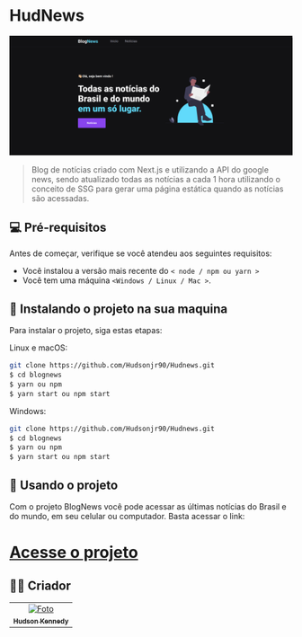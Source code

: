 # HudNews

<img src="public/images/blognews.png" alt="exemplo imagem">

> Blog de notícias criado com Next.js e utilizando a API do google news, sendo atualizado todas as notícias a cada 1 hora utilizando o conceito de SSG para gerar uma página estática quando as notícias são acessadas.

## 💻 Pré-requisitos

Antes de começar, verifique se você atendeu aos seguintes requisitos:

<!---Estes são apenas requisitos de exemplo. Adicionar, duplicar ou remover conforme necessário--->

- Você instalou a versão mais recente do `< node / npm ou yarn >`
- Você tem uma máquina `<Windows / Linux / Mac >`.

## 🚀 Instalando o projeto <BlogNews> na sua maquina

Para instalar o projeto, siga estas etapas:

Linux e macOS:

```bash
git clone https://github.com/Hudsonjr90/Hudnews.git
$ cd blognews
$ yarn ou npm
$ yarn start ou npm start
```

Windows:

```bash
git clone https://github.com/Hudsonjr90/Hudnews.git
$ cd blognews
$ yarn ou npm
$ yarn start ou npm start
```

## 🧾 Usando o projeto

Com o projeto BlogNews você pode acessar as últimas notícias do Brasil e do mundo, em seu celular ou computador. Basta acessar o link:

# <a href="https://">Acesse o projeto</a>

## 🧑‍💻 Criador

<table>
  <tr>
    <td align="center">
      <a href="https://github.com/hudshow90">
        <img src="" width="100px;" alt="Foto"/><br>
        <sub>
          <b>Hudson Kennedy</b>
        </sub>
      </a>
    </td>
  </tr>
</table>
